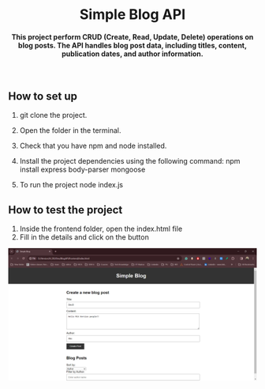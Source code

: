 <h1 align="center"><b>Simple Blog API</b></h1>

<h4 align="center">This project perform CRUD (Create, Read, Update, Delete) operations on blog posts. The API handles blog post data, including titles, content, publication dates, and author information.
</h4>    

<br />

## How to set up 

1. git clone the project.
2. Open the folder in the terminal.
3. Check that you have npm and node installed.
4. Install the project dependencies using the following command:
    npm install express body-parser mongoose

5. To run the project 
    node index.js

## How to test the project

1. Inside the frontend folder, open the index.html file
2. Fill in the details and click on the button 


<p align = 'center'>
  <img src= "SS.png">
</p>